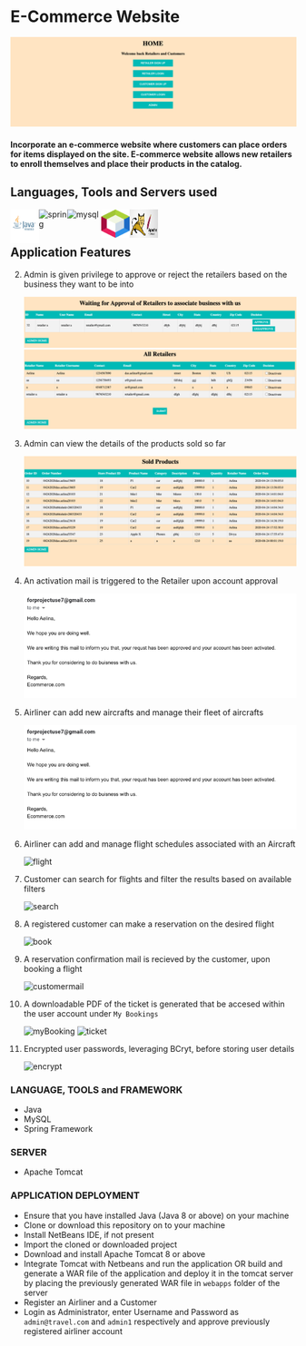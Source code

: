 # E-Commerce Website
<img alt="home" src="https://github.com/aelinadas/e-commerce/blob/master/images/home.png" />

#### Incorporate an e-commerce website where customers can place orders for items displayed on the site. E-commerce website allows new retailers to enroll themselves and place their products in the catalog.

## Languages, Tools and Servers used

<img align="left" alt="java" width="50px" height="60px" src="https://github.com/aelinadas/aelinadas/blob/master/images/java.png" />
<img align="left" alt="spring" width="50px" height="40px" src="https://github.com/aelinadas/blob/master/images/spring.png" />
<img align="left" alt="mysql" width="60px" height="60px" src="https://github.com/aelinadas/blob/master/images/mysql.png" />
<img align="left" alt="netbeans" width="50px" height="50px" src="https://github.com/aelinadas/aelinadas/blob/master/images/netbeans.png" />
<img align="left" alt="tomcat" width="50px" height="50px" src="https://github.com/aelinadas/aelinadas/blob/master/images/tomcat.jpg" />
<br />
<br />

## Application Features

2. Admin is given privilege to approve or reject the retailers based on the business they want to be into

    <img alt="approve" src="https://github.com/aelinadas/e-commerce/blob/master/images/approve.png" />

    <img alt="disapprove" src="https://github.com/aelinadas/e-commerce/blob/master/images/disapprove.png" />

3. Admin can view the details of the products sold so far

    <img alt="booking" src="https://github.com/aelinadas/e-commerce/blob/master/images/sold.png" />

4. An activation mail is triggered to the Retailer upon account approval

    <img alt="mail" src="https://github.com/aelinadas/e-commerce/blob/master/images/emailapprove.png" />

5. Airliner can add new aircrafts and manage their fleet of aircrafts

    <img alt="fleet" src="https://github.com/aelinadas/e-commerce/blob/master/images/emailapprove.png" />

 6. Airliner can add and manage flight schedules associated with an Aircraft

    <img alt="flight" src="https://github.com/aelinadas/e-commerce/blob/master/images/flight.JPG" />

7. Customer can search for flights and filter the results based on available filters

    <img alt="search" src="https://github.com/aelinadas/e-commerce/blob/master/images/search.JPG" />

8. A registered customer can make a reservation on the desired flight

    <img alt="book" src="https://github.com/aelinadas/e-commerce/blob/master/images/book.JPG" />

9. A reservation confirmation mail is recieved by the customer, upon booking a flight

    <img alt="customermail" src="https://github.com/aelinadas/e-commerce/blob/master/images/customermail.png" />

10. A downloadable PDF of the ticket is generated that be accesed within the user account under `My Bookings`

    <img alt="myBooking" src="https://github.com/aelinadas/e-commerce/blob/master/images/mybooking.JPG" />

    <img alt="ticket" src="https://github.com/aelinadas/e-commerce/blob/master/images/ticket.JPG" />

11. Encrypted user passwords, leveraging BCryt, before storing user details

    <img alt="encrypt" src="https://github.com/aelinadas/e-commerce/blob/master/images/encrypt.JPG" />

### LANGUAGE, TOOLS and FRAMEWORK

- Java
- MySQL
- Spring Framework

### SERVER

- Apache Tomcat

### APPLICATION DEPLOYMENT

- Ensure that you have installed Java (Java 8 or above) on your machine
- Clone or download this repository on to your machine
- Install NetBeans IDE, if not present
- Import the cloned or downloaded project
- Download and install Apache Tomcat 8 or above
- Integrate Tomcat with Netbeans and run the application
                    OR
  build and generate a WAR file of the application and deploy it in the tomcat server by placing the previously generated WAR file in `webapps` folder of the server                  
- Register an Airliner and a Customer
- Login as Administrator, enter Username and Password as `admin@travel.com` and `admin1` respectively and approve previously registered airliner account 